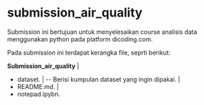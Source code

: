 # submission_air_quality
Submission ini bertujuan untuk menyelesaikan course analisis data menggunakan python pada platform dicoding.com.

Pada submission ini terdapat kerangka file, seprti berikut:

**Submission_air_quality**
|
- dataset.
|
-- Berisi kumpulan dataset yang ingin dipakai.
|
- README.md.
|
- notepad.ipybn.
